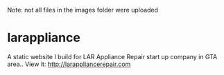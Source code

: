 Note: not all files in the images folder were uploaded
# larappliance
A static website I build for LAR Appliance Repair start up company in GTA area..
View it: http://larappliancerepair.com
